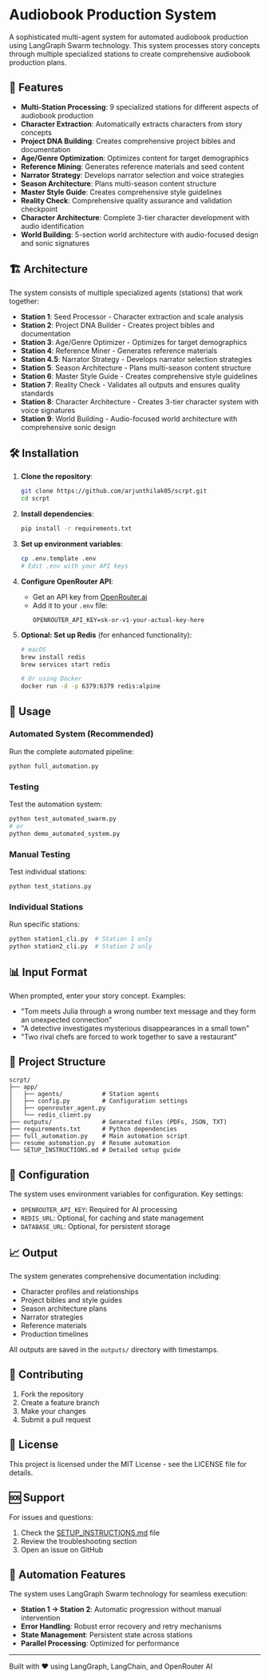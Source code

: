 # Audiobook Production System

A sophisticated multi-agent system for automated audiobook production using LangGraph Swarm technology. This system processes story concepts through multiple specialized stations to create comprehensive audiobook production plans.

## 🚀 Features

- **Multi-Station Processing**: 9 specialized stations for different aspects of audiobook production
- **Character Extraction**: Automatically extracts characters from story concepts
- **Project DNA Building**: Creates comprehensive project bibles and documentation
- **Age/Genre Optimization**: Optimizes content for target demographics
- **Reference Mining**: Generates reference materials and seed content
- **Narrator Strategy**: Develops narrator selection and voice strategies
- **Season Architecture**: Plans multi-season content structure
- **Master Style Guide**: Creates comprehensive style guidelines
- **Reality Check**: Comprehensive quality assurance and validation checkpoint
- **Character Architecture**: Complete 3-tier character development with audio identification
- **World Building**: 5-section world architecture with audio-focused design and sonic signatures

## 🏗️ Architecture

The system consists of multiple specialized agents (stations) that work together:

- **Station 1**: Seed Processor - Character extraction and scale analysis
- **Station 2**: Project DNA Builder - Creates project bibles and documentation
- **Station 3**: Age/Genre Optimizer - Optimizes for target demographics
- **Station 4**: Reference Miner - Generates reference materials
- **Station 4.5**: Narrator Strategy - Develops narrator selection strategies
- **Station 5**: Season Architecture - Plans multi-season content structure
- **Station 6**: Master Style Guide - Creates comprehensive style guidelines
- **Station 7**: Reality Check - Validates all outputs and ensures quality standards
- **Station 8**: Character Architecture - Creates 3-tier character system with voice signatures
- **Station 9**: World Building - Audio-focused world architecture with comprehensive sonic design

## 🛠️ Installation

1. **Clone the repository**:
   ```bash
   git clone https://github.com/arjunthilak05/scrpt.git
   cd scrpt
   ```

2. **Install dependencies**:
   ```bash
   pip install -r requirements.txt
   ```

3. **Set up environment variables**:
   ```bash
   cp .env.template .env
   # Edit .env with your API keys
   ```

4. **Configure OpenRouter API**:
   - Get an API key from [OpenRouter.ai](https://openrouter.ai)
   - Add it to your `.env` file:
     ```
     OPENROUTER_API_KEY=sk-or-v1-your-actual-key-here
     ```

5. **Optional: Set up Redis** (for enhanced functionality):
   ```bash
   # macOS
   brew install redis
   brew services start redis
   
   # Or using Docker
   docker run -d -p 6379:6379 redis:alpine
   ```

## 🎯 Usage

### Automated System (Recommended)
Run the complete automated pipeline:
```bash
python full_automation.py
```

### Testing
Test the automation system:
```bash
python test_automated_swarm.py
# or
python demo_automated_system.py
```

### Manual Testing
Test individual stations:
```bash
python test_stations.py
```

### Individual Stations
Run specific stations:
```bash
python station1_cli.py  # Station 1 only
python station2_cli.py  # Station 2 only
```

## 📊 Input Format

When prompted, enter your story concept. Examples:
- "Tom meets Julia through a wrong number text message and they form an unexpected connection"
- "A detective investigates mysterious disappearances in a small town"
- "Two rival chefs are forced to work together to save a restaurant"

## 📁 Project Structure

```
scrpt/
├── app/
│   ├── agents/           # Station agents
│   ├── config.py         # Configuration settings
│   ├── openrouter_agent.py
│   └── redis_client.py
├── outputs/              # Generated files (PDFs, JSON, TXT)
├── requirements.txt      # Python dependencies
├── full_automation.py    # Main automation script
├── resume_automation.py  # Resume automation
└── SETUP_INSTRUCTIONS.md # Detailed setup guide
```

## 🔧 Configuration

The system uses environment variables for configuration. Key settings:

- `OPENROUTER_API_KEY`: Required for AI processing
- `REDIS_URL`: Optional, for caching and state management
- `DATABASE_URL`: Optional, for persistent storage

## 📈 Output

The system generates comprehensive documentation including:
- Character profiles and relationships
- Project bibles and style guides
- Season architecture plans
- Narrator strategies
- Reference materials
- Production timelines

All outputs are saved in the `outputs/` directory with timestamps.

## 🤝 Contributing

1. Fork the repository
2. Create a feature branch
3. Make your changes
4. Submit a pull request

## 📄 License

This project is licensed under the MIT License - see the LICENSE file for details.

## 🆘 Support

For issues and questions:
1. Check the [SETUP_INSTRUCTIONS.md](SETUP_INSTRUCTIONS.md) file
2. Review the troubleshooting section
3. Open an issue on GitHub

## 🔄 Automation Features

The system uses LangGraph Swarm technology for seamless execution:
- **Station 1 → Station 2**: Automatic progression without manual intervention
- **Error Handling**: Robust error recovery and retry mechanisms
- **State Management**: Persistent state across stations
- **Parallel Processing**: Optimized for performance

---

Built with ❤️ using LangGraph, LangChain, and OpenRouter AI
